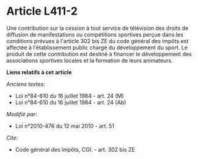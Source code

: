 # Article L411-2

Une contribution sur la cession à tout service de télévision des droits de diffusion de manifestations ou compétitions
sportives perçue dans les conditions prévues à l'article 302 bis ZE du code général des impôts est affectée à l'établissement
public chargé du développement du sport. Le produit de cette contribution est destiné à financer le développement des
associations sportives locales et la formation de leurs animateurs.

**Liens relatifs à cet article**

_Anciens textes_:

  - Loi n°84-610 du 16 juillet 1984 - art. 24 (M)
  - Loi n°84-610 du 16 juillet 1984 - art. 24 (Ab)

_Modifié par_:

  - Loi n°2010-476 du 12 mai 2010 - art. 51

_Cite_:

  - Code général des impôts, CGI. - art. 302 bis ZE
